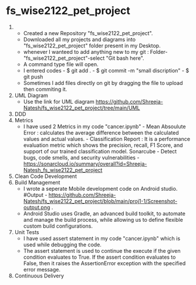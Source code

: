 # fs_wise2122_pet_project
1. - Created a new Repository "fs_wise2122_pet_project".
   - Downloaded all my projects and diagrams into "fs_wise2122_pet_project" folder present in my Desktop.
   - whenever I wanteed to add anything new to my git : Folder-"fs_wise2122_pet_project"-select "Git bash here".
   - A command type file will open. 
   - I entered codes - $ git add .
                    - $ git commit -m "small discription"
                    - $ git push
   - Sometimes I add files directly on git by dragging the file to upload then commiting it.
2. UML Diagram
   - Use the link for UML diagram https://github.com/Shreeja-Natesh/fs_wise2122_pet_project/tree/main/UML
3. DDD
4. Metrics
   - I have used 2 Metrics in my code "cancer.ipynb"
                     - Mean Absoulute Error : calculates the average difference between the calculated values and actual values.
                     - Classification Report : It is a performance evaluation metric which shows the precision, recall, F1 Score, and support of our trained classification model.
   Sonarcube -  Detect bugs, code smells, and security vulnerabilities
             -  https://sonarcloud.io/summary/overall?id=Shreeja-Natesh_fs_wise2122_pet_project
5. Clean Code Development
6. Build Management
   - I wrote a seperate Mobile development code on Android studio.
    #Output - https://github.com/Shreeja-Natesh/fs_wise2122_pet_project/blob/main/proj1-1/Screenshot-output.png .
   - Android Studio uses Gradle, an advanced build toolkit, to automate and manage the build process, while allowing us to define flexible custom build configurations.
7. Unit Tests
   - I have used assert statement in my code "cancer.ipynb" which is used while debugging the code.
   - The assert statement is used to continue the execute if the given condition evaluates to True. If the assert condition evaluates to False, then it raises the AssertionError   exception with the specified error message.
8. Continuous Delivery

